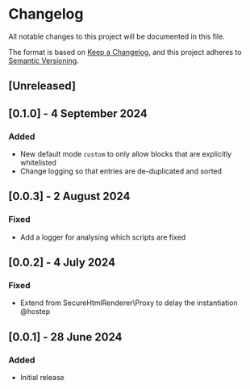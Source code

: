 # Changelog
All notable changes to this project will be documented in this file.

The format is based on [Keep a Changelog](https://keepachangelog.com/en/1.0.0/),
and this project adheres to [Semantic Versioning](https://semver.org/spec/v2.0.0.html).

## [Unreleased]

## [0.1.0] - 4 September 2024
### Added
- New default mode `custom` to only allow blocks that are explicitly whitelisted
- Change logging so that entries are de-duplicated and sorted

## [0.0.3] - 2 August 2024
### Fixed
- Add a logger for analysing which scripts are fixed

## [0.0.2] - 4 July 2024
### Fixed
- Extend from SecureHtmlRenderer\Proxy to delay the instantiation @hostep

## [0.0.1] - 28 June 2024
### Added
- Initial release
